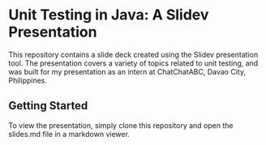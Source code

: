 # Unit Testing in Java: A Slidev Presentation

This repository contains a slide deck created using the Slidev presentation tool. The presentation covers a variety of topics related to unit testing, and was built for my presentation as an intern at ChatChatABC, Davao City, Philippines.

## Getting Started

To view the presentation, simply clone this repository and open the slides.md file in a markdown viewer.